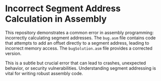 # Incorrect Segment Address Calculation in Assembly

This repository demonstrates a common error in assembly programming: incorrectly calculating segment addresses. The `bug.asm` file contains code that attempts to add an offset directly to a segment address, leading to incorrect memory access.  The `bugSolution.asm` file provides a corrected version.

This is a subtle but crucial error that can lead to crashes, unexpected behavior, or security vulnerabilities.  Understanding segment addressing is vital for writing robust assembly code.